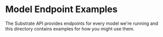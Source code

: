# Model Endpoint Examples

The Substrate API provides endpoints for every model we're running and this directory contains examples for how you might use them.
